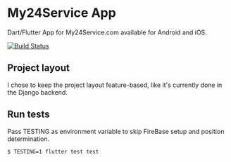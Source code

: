 # My24Service App

Dart/Flutter App for My24Service.com available for Android and iOS.

[![Build Status](https://www.travis-ci.com/My24Service/my24app.svg?branch=code-restructure)](https://www.travis-ci.com/My24Service/my24app)

## Project layout

I chose to keep the project layout feature-based, like it's currently done in the Django backend.

## Run tests

Pass TESTING as environment variable to skip FireBase setup and position determination.

```
$ TESTING=1 flutter test test
```

